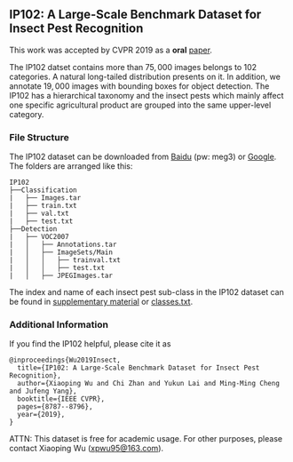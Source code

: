 ## IP102: A Large-Scale Benchmark Dataset for Insect Pest Recognition

This work was accepted by CVPR 2019 as a **oral** [paper](http://openaccess.thecvf.com/content_CVPR_2019/papers/Wu_IP102_A_Large-Scale_Benchmark_Dataset_for_Insect_Pest_Recognition_CVPR_2019_paper.pdf).

The IP102 datset contains more than $75,000$ images belongs to $102$ categories. A natural long-tailed distribution presents on it. In addition, we annotate $19,000$ images with bounding boxes for object detection. The IP102 has a hierarchical taxonomy and the insect pests which mainly affect one specific agricultural product are grouped into the same upper-level category.

### File Structure

The IP102 dataset can be downloaded from [Baidu](https://pan.baidu.com/s/1I5NKaa7B8lmB9bqsz4tGZA) (pw: meg3) or [Google](https://drive.google.com/open?id=1dnw8Z4XIADWBdLX0ecokRwqVmRKJa-QP).
The folders are arranged like this:
```
IP102
├──Classification
|	├── Images.tar
|	├── train.txt
|	├── val.txt
|	├── test.txt
├──Detection
|	├── VOC2007
|	│   ├── Annotations.tar
|	│   ├── ImageSets/Main
|	│   │   ├── trainval.txt
|	│   │   ├── test.txt
|	│   ├── JPEGImages.tar
```

The index and name of each insect pest sub-class in the IP102 dataset can be found in [supplementary material](./supplements_cvpr19_ip102.pdf) or [classes.txt](./classes.txt).


### Additional Information
If you find the IP102 helpful, please cite it as
```
@inproceedings{Wu2019Insect,
  title={IP102: A Large-Scale Benchmark Dataset for Insect Pest Recognition},
  author={Xiaoping Wu and Chi Zhan and Yukun Lai and Ming-Ming Cheng and Jufeng Yang},
  booktitle={IEEE CVPR},
  pages={8787--8796},
  year={2019},
}
```

ATTN: This dataset is free for academic usage. For other purposes, please contact Xiaoping Wu (xpwu95@163.com).
